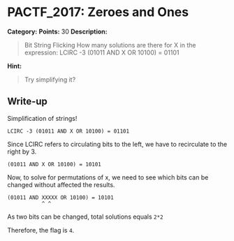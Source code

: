# PACTF_2017: Zeroes and Ones

**Category:**
**Points:** 30
**Description:**

>Bit String Flicking
How many solutions are there for X in the expression:
LCIRC -3 (01011 AND X OR 10100) = 01101

**Hint:**

>Try simplifying it?

## Write-up
Simplification of strings!

    LCIRC -3 (01011 AND X OR 10100) = 01101

Since LCIRC refers to circulating bits to the left, we have to recirculate to the right by 3.

    (01011 AND X OR 10100) = 10101

Now, to solve for permutations of x, we need to see which bits can be changed without affected the results.

    (01011 AND XXXXX OR 10100) = 10101
               ^ ^ 

As two bits can be changed, total solutions equals `2*2`

Therefore, the flag is `4`.